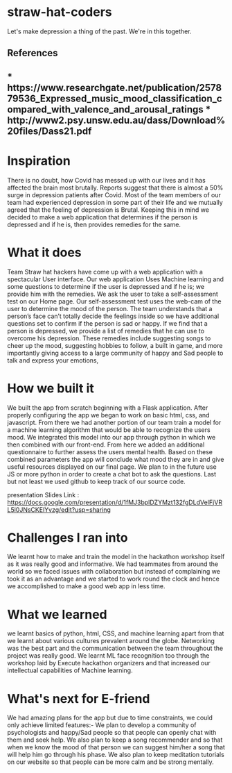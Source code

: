 # straw-hat-coders
Let's make depression a thing of the past. We're in this together.

<h2>References<h2>
* https://www.researchgate.net/publication/257879536_Expressed_music_mood_classification_compared_with_valence_and_arousal_ratings  
* http://www2.psy.unsw.edu.au/dass/Download%20files/Dass21.pdf

# Inspiration
There is no doubt, how Covid has messed up with our lives and it has affected the brain most brutally. Reports suggest that there is almost a 50% surge in depression patients after Covid. Most of the team members of our team had experienced depression in some part of their life and we mutually agreed that the feeling of depression is Brutal. Keeping this in mind we decided to make a web application that determines if the person is depressed and if he is, then provides remedies for the same.

# What it does
Team Straw hat hackers have come up with a web application with a spectacular User interface. Our web application Uses Machine learning and some questions to determine if the user is depressed and if he is; we provide him with the remedies. We ask the user to take a self-assessment test on our Home page. Our self-assessment test uses the web-cam of the user to determine the mood of the person. The team understands that a person’s face can’t totally decide the feelings inside so we have additional questions set to confirm if the person is sad or happy. If we find that a person is depressed, we provide a list of remedies that he can use to overcome his depression. These remedies include suggesting songs to cheer up the mood, suggesting hobbies to follow, a built in game, and more importantly giving access to a large community of happy and Sad people to talk and express your emotions,

# How we built it
We built the app from scratch beginning with a Flask application. After properly configuring the app we began to work on basic html, css, and javascript. From there we had another portion of our team train a model for a machine learning algorithm that would be able to recognize the users mood. We integrated this model into our app through python in which we then combined with our front-end. From here we added an additional questionnaire to further assess the users mental health. Based on these combined parameters the app will conclude what mood they are in and give useful resources displayed on our final page. We plan to in the future use JS or more python in order to create a chat bot to ask the questions. Last but not least we used github to keep track of our source code.

presentation Slides Link : https://docs.google.com/presentation/d/1fMJ3bplDZYMzt132fgDLdVeIFjVRL5l0JNsCKElYvzg/edit?usp=sharing

# Challenges I ran into
We learnt how to make and train the model in the hackathon workshop itself as it was really good and informative. We had teammates from around the world so we faced issues with collaboration but instead of complaining we took it as an advantage and we started to work round the clock and hence we accomplished to make a good web app in less time.

# What we learned
we learnt basics of python, html, CSS, and machine learning apart from that we learnt about various cultures prevalent around the globe. Networking was the best part and the communication between the team throughout the project was really good. We learnt ML face recognition too through the workshop laid by Execute hackathon organizers and that increased our intellectual capabilities of Machine learning.

# What's next for E-friend
We had amazing plans for the app but due to time constraints, we could only achieve limited features:- We plan to develop a community of psychologists and happy/Sad people so that people can openly chat with them and seek help. We also plan to keep a song recommender and so that when we know the mood of that person we can suggest him/her a song that will help him go through his phase. We also plan to keep meditation tutorials on our website so that people can be more calm and be strong mentally.

